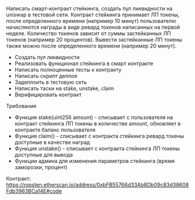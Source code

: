 Написать смарт-контракт стейкинга, создать пул ликвидности на uniswap в тестовой сети. Контракт стейкинга принимает ЛП токены, после определенного времени (например 10 минут) пользователю начисляются награды в виде ревард токенов написанных на первой неделе. Количество токенов зависит от суммы застейканных ЛП токенов (например 20 процентов). Вывести застейканные ЛП токены также можно после определенного времени (например 20 минут).

 - Создать пул ликвидности
 - Реализовать функционал стейкинга в смарт контракте
 - Написать полноценные тесты к контракту
 - Написать скрипт деплоя
 - Задеплоить в тестовую сеть
 - Написать таски на stake, unstake, claim
 - Верифицировать контракт

Требования
 - Функция stake(uint256 amount) - списывает с пользователя на контракт стейкинга ЛП токены в количестве amount, обновляет в контракте баланс пользователя
 - Функция claim() - списывает с контракта стейкинга ревард токены доступные в качестве наград
 - Функция unstake() - списывает с контракта стейкинга ЛП токены доступные для вывода
 - Функции админа для изменения параметров стейкинга (время заморозки, процент)


 Контракт: https://ropsten.etherscan.io/address/0xbFB55766d33Ab8Db09c83d38608Fdb3963BCa14E#code